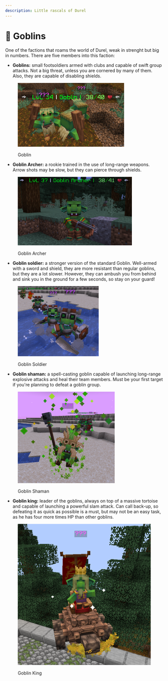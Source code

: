 ```yaml
---
description: Little rascals of Durel
---
```


# 👺 Goblins

One of the factions that roams the world of Durel, weak in strenght but big in numbers. There are five members into this faction:

* **Goblins:** small footsoldiers armed with clubs and capable of swift group attacks. Not a big threat, unless you are cornered by many of them. Also, they are capable of disabling shields.

<figure><img src="../../../../.gitbook/assets/Goblin.png" alt="" width="339"><figcaption><p>Goblin</p></figcaption></figure>

* **Goblin Archer:** a rookie trained in the use of long-range weapons. Arrow shots may be slow, but they can pierce through shields.

<figure><img src="../../../../.gitbook/assets/Goblin Archer.png" alt="" width="364"><figcaption><p>Goblin Archer</p></figcaption></figure>

* **Goblin soldier:** a stronger version of the standard Goblin. Well-armed with a sword and shield, they are more resistant than regular goblins, but they are a lot slower. However, they can ambush you from behind and sink you in the ground for a few seconds, so stay on your guard!

<figure><img src="../../../../.gitbook/assets/Goblin Soldier.png" alt="" width="258"><figcaption><p>Goblin Soldier</p></figcaption></figure>

* **Goblin shaman:** a spell-casting goblin capable of launching long-range explosive attacks and heal their team members. Must be your first target if you're planning to defeat a goblin group.

<figure><img src="../../../../.gitbook/assets/Goblin Shaman.png" alt="" width="309"><figcaption><p>Goblin Shaman</p></figcaption></figure>

* **Goblin king:** leader of the goblins, always on top of a massive tortoise and capable of launching a powerful slam attack. Can call back-up, so defeating it as quick as possible is a must, but may not be an easy task, as he has four more times HP than other goblins.

<figure><img src="../../../../.gitbook/assets/Goblin King.png" alt=""><figcaption><p>Goblin King</p></figcaption></figure>
